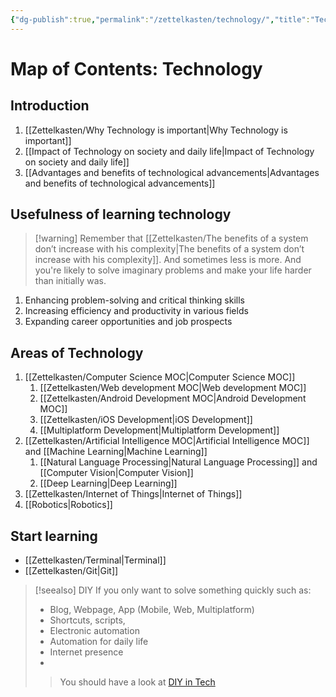 ```yaml
---
{"dg-publish":true,"permalink":"/zettelkasten/technology/","title":"Tech | Map Of Content","tags":["status/MOC"],"noteIcon":"","created":"2022-10-04T22:13:24.000+01:00"}
---
```



# Map of Contents: Technology


## Introduction

1. [[Zettelkasten/Why Technology is important\|Why Technology is important]]
2. [[Impact of Technology on society and  daily life\|Impact of Technology on society and  daily life]]
3. [[Advantages and benefits of technological advancements\|Advantages and benefits of technological advancements]]


## Usefulness of learning technology

>[!warning] Remember that
[[Zettelkasten/The benefits of a system don’t increase with his complexity\|The benefits of a system don’t increase with his complexity]].  And sometimes less is more. And you're likely to solve imaginary problems and make your life harder than initially was.

1. Enhancing problem-solving and critical thinking skills
2. Increasing efficiency and productivity in various fields
3. Expanding career opportunities and job prospects


## Areas of Technology 

1. [[Zettelkasten/Computer Science MOC\|Computer Science MOC]]
	1. [[Zettelkasten/Web development MOC\|Web development MOC]]
	2. [[Zettelkasten/Android Development MOC\|Android Development MOC]]
	3. [[Zettelkasten/iOS Development\|iOS Development]]
	4. [[Multiplatform Development\|Multiplatform Development]]
2. [[Zettelkasten/Artificial Intelligence MOC\|Artificial Intelligence MOC]] and [[Machine Learning\|Machine Learning]]
	1. [[Natural Language Processing\|Natural Language Processing]] and [[Computer Vision\|Computer Vision]]
	2. [[Deep Learning\|Deep Learning]]
3. [[Zettelkasten/Internet of Things\|Internet of Things]]
4. [[Robotics\|Robotics]]


## Start learning

- [[Zettelkasten/Terminal\|Terminal]]
- [[Zettelkasten/Git\|Git]]

> [!seealso] DIY
>  If you only want to solve something quickly such as:
>  - Blog, Webpage, App (Mobile, Web, Multiplatform)
>  - Shortcuts, scripts, 
>  - Electronic automation
>  - Automation for daily life
>  - Internet presence
>  - 
>  > You should have a look at [DIY in Tech](DIY%20in%20Tech)








